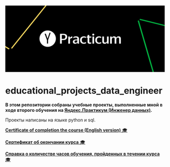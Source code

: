 ![Иллюстрация к репозиторю](https://github.com/DmitryMaslov92/educational_projects_data_engineer/blob/main/68747470733a2f2f6d69726f2e6d656469756d2e636f6d2f6d61782f313430302f302a75565030577745574f747048733430452e706e67.png)

# educational_projects_data_engineer
**В этом репозитории собраны учебные проекты, выполненные мной в ходе второго обучения на [Яндекс.Практикум (Инженер данных)](https://practicum.yandex.ru/data-engineer/).**

Проекты написаны на языке python и sql.


[**Certificate of completion the course (English version)** 🎓](https://github.com/DmitryMaslov92/educational_projects_data_engineer/blob/main/Dmitry%20Maslov_20242DE00051.pdf)

[**Сертификат об окончании курса** 🎓](https://github.com/DmitryMaslov92/educational_projects_data_engineer/blob/main/%D0%9C%D0%B0%D1%81%D0%BB%D0%BE%D0%B2%20%D0%94%D0%BC%D0%B8%D1%82%D1%80%D0%B8%D0%B8%CC%86%20%D0%90%D0%BB%D0%B5%D0%BA%D1%81%D0%B0%D0%BD%D0%B4%D1%80%D0%BE%D0%B2%D0%B8%D1%87%20_20242DE00051%20(1).pdf)

[**Справка о количестве часов обучения, пройденных в течении курса** 🎓](https://github.com/DmitryMaslov92/educational_projects_data_engineer/blob/main/%D0%A1%D0%BF%D1%80%D0%B0%D0%B2%D0%BA%D0%B0%20%D0%9C%D0%B0%D1%81%D0%BB%D0%BE%D0%B2%20%D0%94%D0%BC%D0%B8%D1%82%D1%80%D0%B8%D0%B8%CC%86%20%D0%90%D0%BB%D0%B5%D0%BA%D1%81%D0%B0%D0%BD%D0%B4%D1%80%D0%BE%D0%B2%D0%B8%D1%87%20%20(1).pdf)

